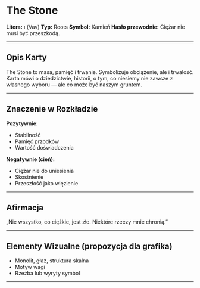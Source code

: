 
# The Stone

**Litera:** ו (Vav)
**Typ:** Roots
**Symbol:** Kamień
**Hasło przewodnie:** Ciężar nie musi być przeszkodą.

---

## Opis Karty
The Stone to masa, pamięć i trwanie. Symbolizuje obciążenie, ale i trwałość. Karta mówi o dziedzictwie, historii, o tym, co niesiemy nie zawsze z własnego wyboru — ale co może być naszym gruntem.

---

## Znaczenie w Rozkładzie

**Pozytywnie:**
- Stabilność
- Pamięć przodków
- Wartość doświadczenia

**Negatywnie (cień):**
- Ciężar nie do uniesienia
- Skostnienie
- Przeszłość jako więzienie
---

## Afirmacja
„Nie wszystko, co ciężkie, jest złe. Niektóre rzeczy mnie chronią.”

---

## Elementy Wizualne (propozycja dla grafika)
- Monolit, głaz, struktura skalna
- Motyw wagi
- Rzeźba lub wyryty symbol

---
